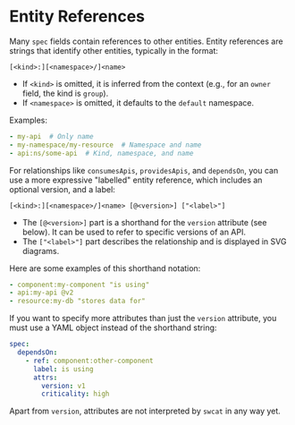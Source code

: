 # Entity References

Many `spec` fields contain references to other entities. Entity references are strings that identify other entities, typically in the format:

`[<kind>:][<namespace>/]<name>`

* If `<kind>` is omitted, it is inferred from the context (e.g., for an `owner` field, the kind is `group`).
* If `<namespace>` is omitted, it defaults to the `default` namespace.

Examples:

```yaml
- my-api  # Only name
- my-namespace/my-resource  # Namespace and name
- api:ns/some-api  # Kind, namespace, and name
```

For relationships like `consumesApis`, `providesApis`, and `dependsOn`, you can use a more expressive "labelled" entity reference, which includes an optional version, and a label:

`[<kind>:][<namespace>/]<name> [@<version>] ["<label>"]`

* The `[@<version>]` part is a shorthand for the `version` attribute (see below). It can be used to refer
    to specific versions of an API.
* The `["<label>"]` part describes the relationship and is displayed in SVG diagrams.

Here are some examples of this shorthand notation:

```yaml
- component:my-component "is using"
- api:my-api @v2
- resource:my-db "stores data for"
```

If you want to specify more attributes than just the `version` attribute,
you must use a YAML object instead of the shorthand string:

```yaml
spec:
  dependsOn:
    - ref: component:other-component
      label: is using
      attrs:
        version: v1
        criticality: high
```

Apart from `version`, attributes are not interpreted by `swcat` in any way yet.

